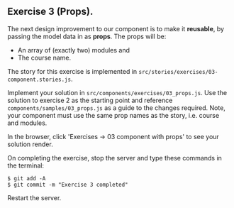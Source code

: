 ## Exercise 3 (Props).

The next design improvement to our component is to make it __reusable__, by passing the model data in as __props__. The props will be:

+ An array of (exactly two) modules and
+ The course name. 

The story for this exercise is implemented in `src/stories/exercises/03-component.stories.js`.

Implement your solution in `src/components/exercises/03_props.js`. Use the solution to exercise 2 as the starting point and reference `components/samples/03_props.js` as a guide to the changes required. Note, your component must use the same prop names as the story, i.e. course and modules.

In the browser, click 'Exercises -> 03 component with props' to see your solution render.

On completing the exercise, stop the server and type these commands in the terminal:
~~~
$ git add -A
$ git commit -m "Exercise 3 completed"
~~~
Restart the server.


